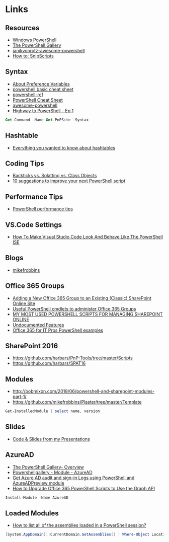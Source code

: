 # Links

## Resources

- [Windows PowerShell](https://docs.microsoft.com/en-us/powershell/scripting/developer/windows-powershell?view=powershell-7.1)
- [The PowerShell Gallery](https://docs.microsoft.com/en-us/powershell/scripting/gallery/overview?view=powershell-7.1)
- [janikvonrotz-awesome-powershell](https://github.com/janikvonrotz/awesome-powershell)
- [How to: SnipScripts](https://github.com/TechSnips/SnipScripts)

## Syntax

- [About Preference Variables](https://docs.microsoft.com/en-us/powershell/module/microsoft.powershell.core/about/about_preference_variables?view=powershell-7.1)
- [powershell basic cheat sheet](http://ramblingcookiemonster.github.io/images/Cheat-Sheets/powershell-basic-cheat-sheet2.pdf)
- [powershell-ref](http://ligman.me/1n3mAUZ)
- [PowerShell Cheat Sheet](https://www.sharepointeurope.com/powershell-cheat-sheet/)
- [awesome-powershell](https://github.com/janikvonrotz/awesome-powershell)
- [Highway to PowerShell - Ep 1](https://www.youtube.com/watch?v=nFyhmBIw8jc)

```ps
Get-Command -Name Get-PnPSite -Syntax
```

## Hashtable

- [Everything you wanted to know about hashtables](https://kevinmarquette.github.io/2016-11-06-powershell-hashtable-everything-you-wanted-to-know-about)

## Coding Tips

- [Backticks vs. Splatting vs. Class Objects](https://helloitsliam.com/2021/10/22/microsoft-graph-powershell-backticks-vs-splatting-vs-class-objects/)
- [10 suggestions to improve your next PowerShell script](https://tech.nicolonsky.ch/10-suggestions-to-improve-your-next-PowerShell-script/)

## Performance Tips

- [PowerShell performance tips](https://www.blimped.nl/blogs/powershell-performance-tips/)

## VS.Code Settings

- [How To Make Visual Studio Code Look And Behave Like The PowerShell ISE](https://blog.techsnips.io/how-to-make-visual-studio-code-look-and-behave-like-the-powershell-ise/)

## Blogs

- [mikefrobbins](http://mikefrobbins.com)

## Office 365 Groups

- [Adding a New Office 365 Group to an Existing (Classic) SharePoint Online Site](https://www.petri.com/adding-new-office-365-group-existing-classic-sharepoint-online-site)
- [Useful PowerShell cmdlets to administer Office 365 Groups](https://www.sharepointeurope.com/useful-powershell-cmdlets-administer-office-365-groups/)
- [MY MOST USED POWERSHELL SCRIPTS FOR MANAGING SHAREPOINT ONLINE](https://laurakokkarinen.com/my-most-used-powershell-scripts-for-managing-sharepoint-online/)
- [Undocumented Features](https://www.undocumented-features.com/2019/01/31/getting-around-the-basics-of-azure-automation-for-office-365/)
- [Office 365 for IT Pros PowerShell examples](https://github.com/12Knocksinna/Office365itpros)

## SharePoint 2016

- <https://github.com/harbars/PnP-Tools/tree/master/Scripts>
- <https://github.com/harbars/SPAT16>

## Modules

- <http://bobmixon.com/2018/06/powershell-and-sharepoint-modules-part-1/>
- <https://github.com/mikefrobbins/Plaster/tree/master/Template>

```Powershell
Get-InstalledModule | select name, version
```

## Slides

- [Code & Slides from my Presentations](https://github.com/mikefrobbins/Presentations)

## AzureAD

- [The PowerShell Gallery- Overview](https://docs.microsoft.com/en-us/powershell/scripting/gallery/overview?view=powershell-7.1)
- [Powershellgallery - Module - AzureAD](https://www.powershellgallery.com/packages/AzureAD/)
- [Get Azure AD audit and sign-in Logs using PowerShell and AzureADPreview module](https://mosshowto.blogspot.com/2019/08/azure-ad-logs-powershell-azureadpreview.html)
- [How to Upgrade Office 365 PowerShell Scripts to Use the Graph API](https://office365itpros.com/2021/07/26/how-upgrade-powershell-scripts-graph-api/?utm_source=rss&utm_medium=rss&utm_campaign=how-upgrade-powershell-scripts-graph-api)

```Powershell
Install-Module -Name AzureAD
```

## Loaded Modules

- [How to list all of the assemblies loaded in a PowerShell session?](https://www.koskila.net/how-to-list-all-of-the-assemblies-loaded-in-a-powershell-session/)

```Powershell
[System.AppDomain]::CurrentDomain.GetAssemblies() | Where-Object Location | Sort-Object -Property FullName | Select-Object -Property FullName, Location, GlobalAssemblyCache, IsFullyTrusted | Out-GridView
```
